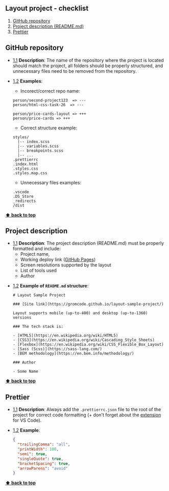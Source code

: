 ## Layout project - checklist

  1. [GitHub repository](#github-repository)
  1. [Project description (README.md)](#project-description)
  1. [Prettier](#prettier)

## GitHub repository

  <a name="project-repository--description"></a><a name="1.1"></a>
  - [1.1](#project-repository--description) **Description**: The name of the repository where the project is located should match the project, all folders should be properly structured, and unnecessary files need to be removed from the repository.

  <a name="project-repository--example"></a><a name="1.2"></a>
  - [1.2](#project-repository--example) **Examples**:
      - Incorect/correct repo name:
  
    ```
    person/second-project123  => ---
    person/html-css-task-26  => ---

    person/price-cards-layout => +++
    person/price-cards => +++
    ```
      - Correct structure example:
  
    ```
    styles/
      |-- index.scss
      |-- variables.scss
      |-- breakpoints.scss
      |-- ...
    .prettierrc
    .index.html
    .styles.css
    .styles.map.css
    ```
      - Unnecessary files examples:
  
    ```
    .vscode
    .DS_Store
    _redirects
    /dist
    ```

**[⬆ back to top](#layout-project---checklist)**

## Project description

  <a name="project-description--description"></a><a name="2.1"></a>
  - [1.1](#project-description--description) **Description**: The project description (README.md) must be properly formatted and include:
    - Project name, 
    - Working deploy link ([GitHub Pages](https://docs.github.com/en/pages/getting-started-with-github-pages/configuring-a-publishing-source-for-your-github-pages-site))
    - Screen resolutions supported by the layout
    - List of tools used 
    - Author

  <a name="project-description--example"></a><a name="2.2"></a>
  - [1.2](#project-description--example) **Example of `README.md` structure**:
  
    ```
    # Layout Sample Project
    
    ### [Site link](https://gromcode.github.io/layout-sample-project/)
    
    Layout supports mobile (up-to-400) and desktop (up-to-1360) versions
    
    ### The tech stack is:
    
    - [HTML5](https://en.wikipedia.org/wiki/HTML5)
    - [CSS3](https://en.wikipedia.org/wiki/Cascading_Style_Sheets)
    - [Flexbox](https://en.wikipedia.org/wiki/CSS_Flexible_Box_Layout)
    - [Sass (Scss)](https://sass-lang.com/)
    - [BEM methodology](https://en.bem.info/methodology/)
    
    ### Author

    - Some Name
    ```

**[⬆ back to top](#layout-project---checklist)**


## Prettier

  <a name="prettier--description"></a><a name="2.1"></a>
  - [1.1](#prettier--description) **Description**: Always add the `.prettierrc.json` file to the root of the project for correct code formatting (+ don't forget about the [extension](https://marketplace.visualstudio.com/items?itemName=esbenp.prettier-vscode) for VS Code).

  <a name="prettier--example"></a><a name="2.2"></a>
  - [1.2](#prettier--example) **Example**:
  
    ```json
    {
      "trailingComma": "all",
      "printWidth": 100,
      "semi": true,
      "singleQuote": true,
      "bracketSpacing": true,
      "arrowParens": "avoid"
    }
    ```

**[⬆ back to top](#layout-project---checklist)**